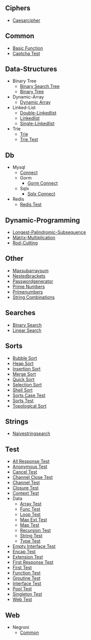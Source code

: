 
## Ciphers
  * [Caesarcipher](https://github.com/TheAlgorithms/Go/blob/master/ciphers/CaesarCipher.go)

## Common
  * [Basic Function](https://github.com/TheAlgorithms/Go/blob/master/common/basic_function.go)
  * [Captcha Test](https://github.com/TheAlgorithms/Go/blob/master/common/captcha_test.go)

## Data-Structures
  * Binary Tree
    * [Binary Search Tree](https://github.com/TheAlgorithms/Go/blob/master/data-structures/binary_tree/binary_search_tree.go)
    * [Binary Tree](https://github.com/TheAlgorithms/Go/blob/master/data-structures/binary_tree/binary_tree.go)
  * Dynamic-Array
    * [Dynamic Array](https://github.com/TheAlgorithms/Go/blob/master/data-structures/dynamic-array/dynamic_array.go)
  * Linked-List
    * [Double-Linkedlist](https://github.com/TheAlgorithms/Go/blob/master/data-structures/linked-list/double-linkedlist.go)
    * [Linkedlist](https://github.com/TheAlgorithms/Go/blob/master/data-structures/linked-list/Linkedlist.go)
    * [Single-Linkedlist](https://github.com/TheAlgorithms/Go/blob/master/data-structures/linked-list/single-linkedlist.go)
  * Trie
    * [Trie](https://github.com/TheAlgorithms/Go/blob/master/data-structures/trie/trie.go)
    * [Trie Test](https://github.com/TheAlgorithms/Go/blob/master/data-structures/trie/trie_test.go)

## Db
  * Mysql
    * [Connect](https://github.com/TheAlgorithms/Go/blob/master/db/mysql/connect.go)
    * Gorm
      * [Gorm Connect](https://github.com/TheAlgorithms/Go/blob/master/db/mysql/gorm/gorm_connect.go)
    * Sqlx
      * [Sqlx Connect](https://github.com/TheAlgorithms/Go/blob/master/db/mysql/sqlx/sqlx_connect.go)
  * Redis
    * [Redis Test](https://github.com/TheAlgorithms/Go/blob/master/db/redis/redis_test.go)

## Dynamic-Programming
  * [Longest-Palindromic-Subsequence](https://github.com/TheAlgorithms/Go/blob/master/dynamic-programming/longest-palindromic-subsequence.go)
  * [Matrix-Multiplication](https://github.com/TheAlgorithms/Go/blob/master/dynamic-programming/matrix-multiplication.go)
  * [Rod-Cutting](https://github.com/TheAlgorithms/Go/blob/master/dynamic-programming/rod-cutting.go)

## Other
  * [Maxsubarraysum](https://github.com/TheAlgorithms/Go/blob/master/other/maxSubarraySum.go)
  * [Nestedbrackets](https://github.com/TheAlgorithms/Go/blob/master/other/NestedBrackets.go)
  * [Passwordgenerator](https://github.com/TheAlgorithms/Go/blob/master/other/PasswordGenerator.go)
  * [Prime Numbers](https://github.com/TheAlgorithms/Go/blob/master/other/prime_numbers.go)
  * [Primenumbers](https://github.com/TheAlgorithms/Go/blob/master/other/PrimeNumbers.go)
  * [String Combinations](https://github.com/TheAlgorithms/Go/blob/master/other/string_combinations.go)

## Searches
  * [Binary Search](https://github.com/TheAlgorithms/Go/blob/master/searches/binary_search.go)
  * [Linear Search](https://github.com/TheAlgorithms/Go/blob/master/searches/linear_search.go)

## Sorts
  * [Bubble Sort](https://github.com/TheAlgorithms/Go/blob/master/sorts/bubble_sort.go)
  * [Heap Sort](https://github.com/TheAlgorithms/Go/blob/master/sorts/heap_sort.go)
  * [Insertion Sort](https://github.com/TheAlgorithms/Go/blob/master/sorts/insertion_sort.go)
  * [Merge Sort](https://github.com/TheAlgorithms/Go/blob/master/sorts/merge_sort.go)
  * [Quick Sort](https://github.com/TheAlgorithms/Go/blob/master/sorts/quick_sort.go)
  * [Selection Sort](https://github.com/TheAlgorithms/Go/blob/master/sorts/selection_sort.go)
  * [Shell Sort](https://github.com/TheAlgorithms/Go/blob/master/sorts/shell_sort.go)
  * [Sorts Case Test](https://github.com/TheAlgorithms/Go/blob/master/sorts/sorts_case_test.go)
  * [Sorts Test](https://github.com/TheAlgorithms/Go/blob/master/sorts/sorts_test.go)
  * [Topological Sort](https://github.com/TheAlgorithms/Go/blob/master/sorts/topological_sort.go)

## Strings
  * [Naivestringsearch](https://github.com/TheAlgorithms/Go/blob/master/strings/naiveStringSearch.go)

## Test
  * [All Response Test](https://github.com/TheAlgorithms/Go/blob/master/test/all_response_test.go)
  * [Anonymous Test](https://github.com/TheAlgorithms/Go/blob/master/test/anonymous_test.go)
  * [Cancel Test](https://github.com/TheAlgorithms/Go/blob/master/test/cancel_test.go)
  * [Channel Close Test](https://github.com/TheAlgorithms/Go/blob/master/test/channel_close_test.go)
  * [Channel Test](https://github.com/TheAlgorithms/Go/blob/master/test/channel_test.go)
  * [Closure Test](https://github.com/TheAlgorithms/Go/blob/master/test/closure_test.go)
  * [Context Test](https://github.com/TheAlgorithms/Go/blob/master/test/context_test.go)
  * Data
    * [Array Test](https://github.com/TheAlgorithms/Go/blob/master/test/data/array_test.go)
    * [Func Test](https://github.com/TheAlgorithms/Go/blob/master/test/data/func_test.go)
    * [Loop Test](https://github.com/TheAlgorithms/Go/blob/master/test/data/loop_test.go)
    * [Map Ext Test](https://github.com/TheAlgorithms/Go/blob/master/test/data/map_ext_test.go)
    * [Map Test](https://github.com/TheAlgorithms/Go/blob/master/test/data/map_test.go)
    * [Recursion Test](https://github.com/TheAlgorithms/Go/blob/master/test/data/recursion_test.go)
    * [String Test](https://github.com/TheAlgorithms/Go/blob/master/test/data/string_test.go)
    * [Type Test](https://github.com/TheAlgorithms/Go/blob/master/test/data/type_test.go)
  * [Empty Interface Test](https://github.com/TheAlgorithms/Go/blob/master/test/empty_interface_test.go)
  * [Encap Test](https://github.com/TheAlgorithms/Go/blob/master/test/encap_test.go)
  * [Extension Test](https://github.com/TheAlgorithms/Go/blob/master/test/extension_test.go)
  * [First Response Test](https://github.com/TheAlgorithms/Go/blob/master/test/first_response_test.go)
  * [First Test](https://github.com/TheAlgorithms/Go/blob/master/test/first_test.go)
  * [Function Test](https://github.com/TheAlgorithms/Go/blob/master/test/function_test.go)
  * [Groutine Test](https://github.com/TheAlgorithms/Go/blob/master/test/groutine_test.go)
  * [Interface Test](https://github.com/TheAlgorithms/Go/blob/master/test/interface_test.go)
  * [Pool Test](https://github.com/TheAlgorithms/Go/blob/master/test/pool_test.go)
  * [Singleton Test](https://github.com/TheAlgorithms/Go/blob/master/test/singleton_test.go)
  * [Web Test](https://github.com/TheAlgorithms/Go/blob/master/test/web_test.go)

## Web
  * Negroni
    * [Common](https://github.com/TheAlgorithms/Go/blob/master/web/negroni/common.go)
